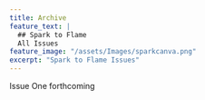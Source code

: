 ```yaml
---
title: Archive
feature_text: |
  ## Spark to Flame
  All Issues
feature_image: "/assets/Images/sparkcanva.png"
excerpt: "Spark to Flame Issues"
---
```

Issue One forthcoming